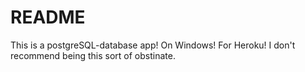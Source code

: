 # README

This is a postgreSQL-database app! On Windows! For Heroku! I don't recommend being this sort of obstinate.
